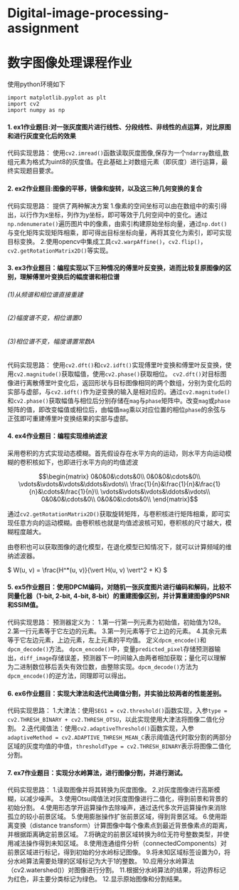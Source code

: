 # Digital-image-processing-assignment
# 数字图像处理课程作业

使用python环境如下
```
import matplotlib.pyplot as plt
import cv2
import numpy as np
```
#### 1. ex1作业题目:对一张灰度图片进行线性、分段线性、非线性的点运算，对比原图和进行灰度变化后的效果

代码实现思路：
使用```cv2.imread()```函数读取灰度图像,保存为一个```ndarray```数组,数组元素为格式为uint8的灰度值。在此基础上对数组元素（即灰度）进行运算，最终实现题目要求。


#### 2. ex2作业题目:图像的平移，镜像和旋转，以及这三种几何变换的复合

代码实现思路：
提供了两种解决方案
1.像素的空间坐标可以由在数组中的索引得出，以行作为x坐标，列作为y坐标，即可等效于几何空间中的变化。通过```np.ndenumerate()```遍历图片中的像素，由索引构建原始坐标向量，通过```np.dot()```与变化矩阵实现矩阵相乘，即可得出目标坐标向量，再将其变化为索引，即可实现目标变换。
2.使用opencv中集成工具```cv2.warpAffine()```，```cv2.flip()```，```cv2.getRotationMatrix2D()```等实现。

#### 3. ex3作业题目：编程实现以下三种情况的傅里叶反变换，进而比较复原图像的区别，理解傅里叶变换后的幅度谱和相位谱
###### (1)从频谱和相位谱直接重建
###### (2)幅度谱不变，相位谱置0
###### (3)相位谱不变，幅度谱置常数A

代码实现思路：
使用```cv2.dft()```和```cv2.idft()```实现傅里叶变换和傅里叶反变换，使用```cv2.magnitude()```获取幅值，使用```cv2.phase()```获取相位。
```cv2.dft()```对目标图像进行离散傅里叶变化后，返回形状与目标图像相同的两个数组，分别为变化后的实部与虚部，与```cv2.idft()```作为逆变换的输入是相对应的。通过```cv2.magnitude()```和```cv2.phase()```获取幅值与相位后分别存储在```mag```与```phase```矩阵中。改变```mag```或```phase```矩阵的值，即改变幅值或相位后，由幅值```mag```乘以对应位置的相位```phase```的余弦与正弦即可重建傅里叶变换结果的实部与虚部。

#### 4. ex4作业题目：编程实现维纳滤波
[//]:，比较信噪比未知，信噪比已知，图像和噪声自相关函数已知，这三种情况下的图像复原结果

采用卷积的方式实现动态模糊。首先假设存在水平方向的运动，则水平方向运动模糊的卷积核如下，也即进行水平方向的均值滤波

$$\begin{matrix}
0&0&0&\cdots&0\\
0&0&0&\cdots&0\\
\vdots&\vdots&\vdots&\ddots&\vdots\\
\frac{1}{n}&\frac{1}{n}&\frac{1}{n}&\cdots&\frac{1}{n}\\
\vdots&\vdots&\vdots&\ddots&\vdots\\
0&0&0&\cdots&0\\
0&0&0&\cdots&0\\
\end{matrix}$$

通过```cv2.getRotationMatrix2D()```获取旋转矩阵，与卷积核进行矩阵相乘，即可实现任意方向的运动模糊。由卷积核也就是均值滤波核可知，卷积核的尺寸越大，模糊程度越大。

由卷积也可以获取图像的退化模型，在退化模型已知情况下，就可以计算频域的维纳滤波器。

$ W(u, v) = \frac{H^*(u, v)}{\vert H(u, v) \vert^2 + K} $

#### 5. ex5作业题目：使用DPCM编码，对随机一张灰度图片进行编码和解码，比较不同量化器（1-bit, 2-bit, 4-bit, 8-bit）的重建图像区别，并计算重建图像的PSNR和SSIM值。

代码实现思路：
预测器定义为：
1.第一行第一列元素为初始值，初始值为128。
2.第一行元素等于它左边的元素。
3.第一列元素等于它上边的元素。
4.其余元素等于它左边元素，上边元素，左上元素的平均值。
定义```dpcm_encode()```和```dpcm_decode()```方法。
```dpcm_encode()```中，变量```predicted_pixel```存储预测器输出，```diff_image```存储误差，预测器下一时间输入由两者相加获取；量化可以理解为二进制数位移后丢失有效位数，由整除实现。```dpcm_decode()```方法为```dpcm_encode()```的逆方法，同理即可以得出。

#### 6. ex6作业题目：实现大津法和迭代法阈值分割，并实验比较两者的性能差别。
代码实现思路：
1.大津法：使用```SEG1 = cv2.threshold()```函数实现，入参```type = cv2.THRESH_BINARY + cv2.THRESH_OTSU```，以此实现使用大津法将图像二值化分割。
2.迭代阈值法：使用```cv2.adaptiveThreshold()```函数实现，入参```adaptiveMethod = cv2.ADAPTIVE_THRESH_MEAN_C```表示阈值迭代时取分割的两部分区域的灰度均值的中值，```thresholdType = cv2.THRESH_BINARY```表示将图像二值化分割。
#### 7. ex7作业题目：实现分水岭算法，进行图像分割，并进行测试。
代码实现思路：
1.读取图像并将其转换为灰度图像。
2.对灰度图像进行高斯模糊，以减少噪声。
3.使用Otsu阈值法对灰度图像进行二值化，得到前景和背景的初始分割。
4.使用形态学开运算操作去除噪声，通过迭代多次开运算操作来消除孤立的较小前景区域。
5.使用膨胀操作扩张前景区域，得到背景区域。
6.使用距离变换（distance transform）计算图像中每个像素点到最近背景像素点的距离，并根据距离确定前景区域。
7.将确定的前景区域转换为8位无符号整数类型，并使用减法操作得到未知区域。
8.使用连通组件分析（connectedComponents）对前景区域进行标记，得到初始的分水岭标记图像。
9.将未知区域标签设置为0，将分水岭算法需要处理的区域标记为大于1的整数。
10.应用分水岭算法（cv2.watershed()）对图像进行分割。
11.根据分水岭算法的结果，将边界标记为红色，非主要分类标记为绿色。
12.显示原始图像和分割结果。

